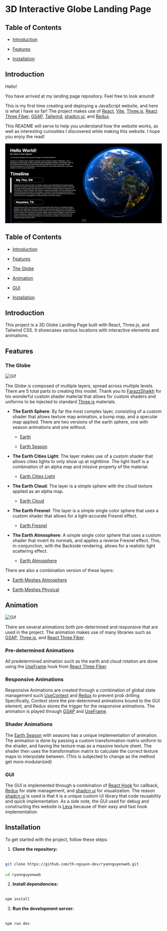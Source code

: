 
# 3D Interactive Globe Landing Page

  

## Table of Contents

  

- [Introduction](#introduction)

- [Features](#features)

- [Installation](#installation)

  

## Introduction

  
  

Hello!

  

You have arrived at my landing page repository. Feel free to look around!

  

This is my first time creating and deploying a JavaScript website, and here is what I have so far! The project makes use of [React](https://react.dev/), [Vite](https://vitejs.dev/), [Three.js](https://threejs.org/), [React Three Fiber](https://r3f.docs.pmnd.rs/getting-started/introduction), [GSAP](https://gsap.com/), [Tailwind](https://tailwindui.com/), [shadcn ui](https://ui.shadcn.com/), and [Redux](https://redux.js.org/).

  

This README will serve to help you understand how the website works, as well as interesting curiosities I discovered while making this website. I hope you enjoy the read!

  

![Image](/readme_assets/Screenshot%20(508).png)

  
  

## Table of Contents

  

- [Introduction](#introduction)

- [Features](#features)

- [The Globe](#the-globe)

- [Animation](#animation)

- [GUI](#gui)

- [Installation](#installation)

  

## Introduction

  

This project is a 3D Globe Landing Page built with React, Three.js, and Tailwind CSS. It showcases various locations with interactive elements and animations.

  

## Features

### The Globe

![Gif](/readme_assets//Earth_Examine.gif)

  

The Globe is composed of multiple layers, spread across multiple levels. There are 5 total parts to creating this model. Thank you to [FarazzShaikh](https://github.com/FarazzShaikh/THREE-CustomShaderMaterial) for his wonderful custom shader material that allows for custom shaders and uniforms to be injected to standard [Three.js](https://threejs.org/) materials.

-  **The Earth Sphere**: By far the most complex layer, consisting of a custom shader that allows texture map animation, a bump map, and a specular map applied. There are two versions of the earth sphere, one with season animations and one without.

    - [Earth](/src/meshes/earth/earth.jsx)

    - [Earth Season](/src/meshes/earth/earth_weather.jsx)

-  **The Earth Cities Light**: The layer makes use of a custom shader that allows cities lights to only show up at
nighttime. The light itself is a combination of an alpha map and missive property of the material.

    - [Earth Cities Light](/src/meshes/earth/earth_cities.jsx)

-  **The Earth Cloud**: The layer is a simple sphere with the cloud texture applied as an alpha map.
    - [Earth Cloud](/src/meshes/earth/earth_cloud.jsx)

-  **The Earth Fresnel**: The layer is a simple single color sphere that uses a custom shader that allows for a light-accurate Fresnel effect.
    - [Earth Fresnel](/src/meshes/earth/fresnel.jsx)

-  **The Earth Atmosphere**: A simple single color sphere that uses a custom shader that invert its normals, and applies a reverse Fresnel effect. This, in-conjunction, with the Backside rendering, allows for a realistic light scattering effect.

    - [Earth Atmosphere](/src/meshes/earth/atmosphere.jsx)

  

There are also a combination version of these layers:

- [Earth Meshes Atmosphere](/src/meshes/earth/earth_meshes_atmosphere.jsx)

- [Earth Meshes Physical](/src/meshes/earth/earth_meshes_physical.jsx)

  

## Animation

![Gif](/readme_assets/Animation.gif)

There are several animations both pre-determined and responsive that are used in the project. The animation makes use of many libraries such as [GSAP](https://gsap.com/), [Three.js](https://threejs.org/), and [React Three Fiber](https://r3f.docs.pmnd.rs/getting-started/introduction).

### Pre-determined Animations

All predetermined animation such as the earth and cloud rotation are done using the [UseFrame](https://r3f.docs.pmnd.rs/api/hooks#useframe) hook from [React Three Fiber](https://r3f.docs.pmnd.rs/getting-started/introduction).

### Responsive Animations

Responsive Animations are created through a combination of global state management such [UseContext](https://react.dev/reference/react/useContext) and [Redux](https://redux.js.org/) to prevent prob drilling. Specifically, Context store the pre-determined animations bound to the GUI element, and Redux stores the trigger for the responsive animations. The animation is played through [GSAP](https://gsap.com/) and [UseFrame](https://r3f.docs.pmnd.rs/api/hooks#useframe).

### Shader Animations

The [Earth Season](/src/meshes/earth/earth_weather.jsx) with seasons has a unique implementation of animation. The animation is done by passing a custom transformation matrix uniform to the shader, and having the texture map as a massive texture sheet. The shader then uses the transformation matrix to calculate the correct texture maps to interpolate between. (This is subjected to change as the method get more modularized)

  

### GUI

The GUI is implemented through a combination of [React Hook](https://react.dev/reference/react) for callback, [Redux](https://redux.js.org/) for state management, and [shadcn ui](https://ui.shadcn.com/) for visualization. The reason [shadcn ui](https://ui.shadcn.com/) is used is that it is a unique custom UI library that code reusability and quick implementation. As a side note, the GUI used for debug and constructing this website is [Leva](https://github.com/pmndrs/leva) because of their easy and fast hook implementation.

  

## Installation

  

To get started with the project, follow these steps:

  

1.  **Clone the repository:**

  

```sh

git clone https://github.com/th-nguyen-dev/ryannguyenweb.git

cd ryannguyenweb

```

  

2.  **Install dependencies:**

  

```sh

npm install

```

  

3.  **Run the development server:**

  

```sh

npm run dev

```

[1]: https://threejs.org/